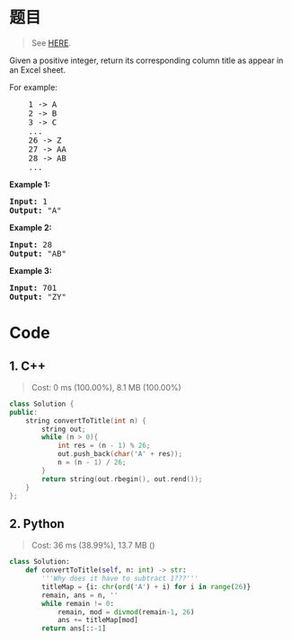 # 题目

> See [HERE](https://leetcode.com/problems/excel-sheet-column-title/).

<div><p>Given a positive integer, return its corresponding column title as appear in an Excel sheet.</p>

<p>For example:</p>

<pre>    1 -&gt; A
    2 -&gt; B
    3 -&gt; C
    ...
    26 -&gt; Z
    27 -&gt; AA
    28 -&gt; AB 
    ...
</pre>

<p><strong>Example 1:</strong></p>

<pre><strong>Input:</strong> 1
<strong>Output:</strong> "A"
</pre>

<p><strong>Example 2:</strong></p>

<pre><strong>Input:</strong> 28
<strong>Output:</strong> "AB"
</pre>

<p><strong>Example 3:</strong></p>

<pre><strong>Input:</strong> 701
<strong>Output:</strong> "ZY"
</pre></div>

# Code

## 1. C++

> Cost: 0 ms (100.00%), 8.1 MB (100.00%)

```C++
class Solution {
public:
    string convertToTitle(int n) {
        string out;
        while (n > 0){
            int res = (n - 1) % 26;
            out.push_back(char('A' + res));
            n = (n - 1) / 26;
        }
        return string(out.rbegin(), out.rend());
    }
};
```

## 2. Python

> Cost: 36 ms (38.99%), 13.7 MB ()

```python
class Solution:
    def convertToTitle(self, n: int) -> str:
        '''Why does it have to subtract 1???'''
        titleMap = {i: chr(ord('A') + i) for i in range(26)}
        remain, ans = n, ''
        while remain != 0:
            remain, mod = divmod(remain-1, 26)
            ans += titleMap[mod]
        return ans[::-1]
```
